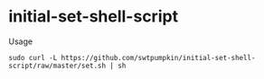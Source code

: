 # initial-set-shell-script

Usage
```
sudo curl -L https://github.com/swtpumpkin/initial-set-shell-script/raw/master/set.sh | sh
```
